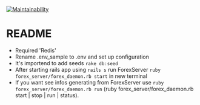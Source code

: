 [![Maintainability](https://api.codeclimate.com/v1/badges/541a8d7ec8cb6254e8f5/maintainability)](https://codeclimate.com/github/workshop-team/forex/maintainability)

# README

* Required 'Redis'
* Rename .env_sample to .env and set up configuration
* It's importend to add seeds ``` rake db:seed ```
* After starting rails app using ` rails s ` run ForexServer `ruby forex_server/forex_daemon.rb start` in new terminal
* If you want see infos generating from ForexServer use `ruby forex_server/forex_daemon.rb run` (ruby forex_server/forex_daemon.rb start | stop | run | status).
